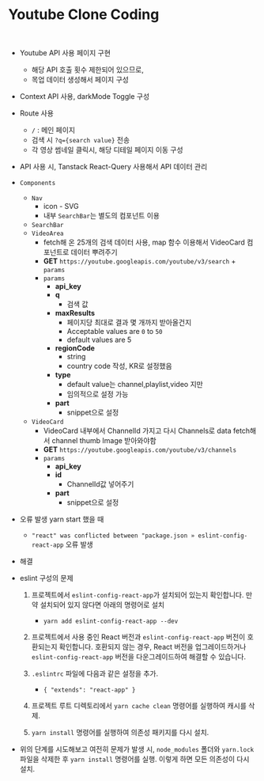# Youtube Clone Coding
<br>

- Youtube API 사용 페이지 구현
	- 해당 API 호출 횟수 제한되어 있으므로, 
	- 목업 데이터 생성해서 페이지 구성
- Context API 사용, darkMode Toggle 구성
- Route 사용
	- `/`  : 메인 페이지
	- 검색 시 `?q={search value}` 전송
	- 각 영상 썸네일 클릭시, 해당 디테일 페이지 이동 구성
- API 사용 시, Tanstack React-Query 사용해서 API 데이터 관리


- `Components`
	- `Nav`
		- icon - SVG
		- 내부 `SearchBar`는 별도의 컴포넌트 이용
	- `SearchBar`
	- `VideoArea`
		- fetch해 온 25개의 검색 데이터 사용, map 함수 이용해서 VideoCard 컴포넌트로 데이터 뿌려주기
		- **GET** `https://youtube.googleapis.com/youtube/v3/search` + `params`
		- `params`
			- **api_key**
			- **q** 
				- 검색 값
			- **maxResults** 
				- 페이지당 최대로 결과 몇 개까지 받아올건지
				- Acceptable values are `0` to `50` 
				- default values are 5
			- **regionCode**
				- string
				- country code 작성, KR로 설정했음
			- **type**
				- default value는 channel,playlist,video 지만
				- 임의적으로 설정 가능
			- **part**
				- snippet으로 설정
	- `VideoCard`
		- VideoCard 내부에서 ChannelId 가지고 다시 Channels로 data fetch해서 channel thumb Image 받아와야함
		- **GET** `https://youtube.googleapis.com/youtube/v3/channels`
		- `params`
			- **api_key**
			- **id**
				- ChannelId값 넣어주기
			- **part**
				- snippet으로 설정

- 오류 발생 yarn start 했을 때
	- `"react" was conflicted between "package.json » eslint-config-react-app` 오류 발생

- 해결 
- eslint 구성의 문제
	1. 프로젝트에서 `eslint-config-react-app`가 설치되어 있는지 확인합니다. 만약 설치되어 있지 않다면 아래의 명령어로 설치
		- `yarn add eslint-config-react-app --dev`
	    
	2.  프로젝트에서 사용 중인 React 버전과 `eslint-config-react-app` 버전이 호환되는지 확인합니다. 호환되지 않는 경우, React 버전을 업그레이드하거나 `eslint-config-react-app` 버전을 다운그레이드하여 해결할 수 있습니다.
	    
	3.  `.eslintrc` 파일에 다음과 같은 설정을 추가.
		- `{ "extends": "react-app" }`
	    
	4.  프로젝트 루트 디렉토리에서 `yarn cache clean` 명령어를 실행하여 캐시를 삭제.
	    
	5.  `yarn install` 명령어를 실행하여 의존성 패키지를 다시 설치.
    
	
- 위의 단계를 시도해보고 여전히 문제가 발생 시, `node_modules` 폴더와 `yarn.lock` 파일을 삭제한 후 `yarn install` 명령어를 실행. 이렇게 하면 모든 의존성이 다시 설치.